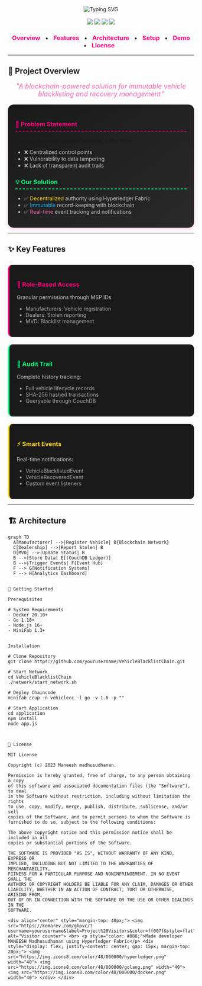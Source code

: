 
<div align="center">
  <img 
    src="https://readme-typing-svg.demolab.com?font=Fira+Code&weight=900&size=28&duration=3000&pause=1000&color=FF007F&background=00000000&center=true&vCenter=true&width=700&height=80&lines=🚗+VEHICLE+BLACKLIST+CHAIN;🌐+Secured+on+Hyperledger+Fabric;🔐+Transparent+%7C+Tamper-Proof+%7C+Decentralized;⚙️+Built+with+GoLang+%7C+React.js+%7C+Fabric+CA"
    alt="Typing SVG" 
  />
</div>


<div align="center">
  <br>
  <img src="https://img.shields.io/badge/hyperledger-2F3134?style=for-the-badge&logo=hyperledger&logoColor=white">
  <img src="https://img.shields.io/badge/go-%2300ADD8.svg?style=for-the-badge&logo=go&logoColor=white">
  <img src="https://img.shields.io/badge/docker-%230db7ed.svg?style=for-the-badge&logo=docker&logoColor=white">
  <img src="https://img.shields.io/badge/CouchDB-EA4C89?style=for-the-badge&logo=couchdb&logoColor=white">
</div>

<div align="center">
  <h3>
    <a href="#-project-overview" style="color: #FF007F; text-decoration: none; margin: 0 10px;">Overview</a> •
    <a href="#-key-features" style="color: #FF007F; text-decoration: none; margin: 0 10px;">Features</a> •
    <a href="#-architecture" style="color: #FF007F; text-decoration: none; margin: 0 10px;">Architecture</a> •
    <a href="#-getting-started" style="color: #FF007F; text-decoration: none; margin: 0 10px;">Setup</a> •
    <a href="#-demo" style="color: #FF007F; text-decoration: none; margin: 0 10px;">Demo</a> •
    <a href="#-license" style="color: #FF007F; text-decoration: none; margin: 0 10px;">License</a>
  </h3>
</div>

---

## 🌟 Project Overview

<p align="center" style="font-size: 18px; color: #FF69B4;">
  <em>"A blockchain-powered solution for immutable vehicle blacklisting and recovery management"</em>
</p>

<div style="background: linear-gradient(145deg, #1a1a1a, #2a2a2a); padding: 20px; border-radius: 15px; box-shadow: 0 4px 8px rgba(255,0,127,0.2);">
  
  <h3 style="color: #FF007F; border-bottom: 2px dashed #FF007F; padding-bottom: 8px;">🚨 Problem Statement</h3>
  
  Traditional vehicle blacklist systems suffer from:
  <ul style="color: #CCCCCC;">
    <li>❌ Centralized control points</li>
    <li>❌ Vulnerability to data tampering</li>
    <li>❌ Lack of transparent audit trails</li>
  </ul>
  
  <h3 style="color: #00FF7F; border-bottom: 2px dashed #00FF7F; padding-bottom: 8px; margin-top: 25px;">💡 Our Solution</h3>
  
  <ul style="color: #CCCCCC;">
    <li>✅ <span style="color: #FFD700;">Decentralized</span> authority using Hyperledger Fabric</li>
    <li>✅ <span style="color: #00BFFF;">Immutable</span> record-keeping with blockchain</li>
    <li>✅ <span style="color: #FF69B4;">Real-time</span> event tracking and notifications</li>
  </ul>

</div>

---

## ✨ Key Features

<div style="display: grid; grid-template-columns: repeat(auto-fit, minmax(300px, 1fr)); gap: 20px; margin-top: 30px;">

<div style="background: #1a1a1a; padding: 20px; border-radius: 12px; border-left: 4px solid #FF007F;">
  <h3 style="color: #FF007F;">🔐 Role-Based Access</h3>
  <p style="color: #CCCCCC;">Granular permissions through MSP IDs:</p>
  <ul style="color: #AAAAAA;">
    <li>Manufacturers: Vehicle registration</li>
    <li>Dealers: Stolen reporting</li>
    <li>MVD: Blacklist management</li>
  </ul>
</div>

<div style="background: #1a1a1a; padding: 20px; border-radius: 12px; border-left: 4px solid #00FF7F;">
  <h3 style="color: #00FF7F;">📜 Audit Trail</h3>
  <p style="color: #CCCCCC;">Complete history tracking:</p>
  <ul style="color: #AAAAAA;">
    <li>Full vehicle lifecycle records</li>
    <li>SHA-256 hashed transactions</li>
    <li>Queryable through CouchDB</li>
  </ul>
</div>

<div style="background: #1a1a1a; padding: 20px; border-radius: 12px; border-left: 4px solid #FFD700;">
  <h3 style="color: #FFD700;">⚡ Smart Events</h3>
  <p style="color: #CCCCCC;">Real-time notifications:</p>
  <ul style="color: #AAAAAA;">
    <li>VehicleBlacklistedEvent</li>
    <li>VehicleRecoveredEvent</li>
    <li>Custom event listeners</li>
  </ul>
</div>

</div>

---

## 🏗 Architecture

```mermaid
graph TD
  A[Manufacturer] -->|Register Vehicle| B{Blockchain Network}
  C[Dealership] -->|Report Stolen| B
  D[MVD] -->|Update Status| B
  B -->|Store Data| E[(CouchDB Ledger)]
  B -->|Trigger Events| F[Event Hub]
  F --> G[Notification Systems]
  F --> H[Analytics Dashboard]


🚀 Getting Started

Prerequisites

# System Requirements
- Docker 20.10+
- Go 1.18+
- Node.js 16+
- MiniFab 1.3+


Installation

# Clone Repository
git clone https://github.com/yourusername/VehicleBlacklistChain.git

# Start Network
cd VehicleBlacklistChain
./network/start_network.sh

# Deploy Chaincode
minifab ccup -n vehiclecc -l go -v 1.0 -p ""

# Start Application
cd application
npm install
node app.js



📜 License

MIT License

Copyright (c) 2023 Maneesh madhusudhanan.

Permission is hereby granted, free of charge, to any person obtaining a copy
of this software and associated documentation files (the "Software"), to deal
in the Software without restriction, including without limitation the rights
to use, copy, modify, merge, publish, distribute, sublicense, and/or sell
copies of the Software, and to permit persons to whom the Software is
furnished to do so, subject to the following conditions:

The above copyright notice and this permission notice shall be included in all
copies or substantial portions of the Software.

THE SOFTWARE IS PROVIDED "AS IS", WITHOUT WARRANTY OF ANY KIND, EXPRESS OR
IMPLIED, INCLUDING BUT NOT LIMITED TO THE WARRANTIES OF MERCHANTABILITY,
FITNESS FOR A PARTICULAR PURPOSE AND NONINFRINGEMENT. IN NO EVENT SHALL THE
AUTHORS OR COPYRIGHT HOLDERS BE LIABLE FOR ANY CLAIM, DAMAGES OR OTHER
LIABILITY, WHETHER IN AN ACTION OF CONTRACT, TORT OR OTHERWISE, ARISING FROM,
OUT OF OR IN CONNECTION WITH THE SOFTWARE OR THE USE OR OTHER DEALINGS IN THE
SOFTWARE.

<div align="center" style="margin-top: 40px;"> <img src="https://komarev.com/ghpvc/?username=yourusername&label=Project%20Visitors&color=ff007f&style=flat" alt="Visitor counter"> <br> <p style="color: #888;">Made developer MANEESH Madhusudhanan using Hyperledger Fabric</p> <div style="display: flex; justify-content: center; gap: 15px; margin-top: 20px;"> <img src="https://img.icons8.com/color/48/000000/hyperledger.png" width="40"> <img src="https://img.icons8.com/color/48/000000/golang.png" width="40"> <img src="https://img.icons8.com/color/48/000000/docker.png" width="40"> </div> </div>


